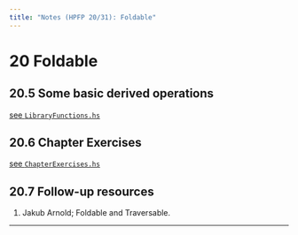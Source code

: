 ```yaml
---
title: "Notes (HPFP 20/31): Foldable"
---
```


# 20 Foldable

## 20.5 Some basic derived operations

[see `LibraryFunctions.hs`](https://github.com/johnchandlerburnham/hpfp/blob/master/20/LibraryFunctions.hs)

## 20.6 Chapter Exercises

[see `ChapterExercises.hs`](https://github.com/johnchandlerburnham/hpfp/blob/master/20/ChapterExercises.hs)

## 20.7 Follow-up resources

1. Jakub Arnold; Foldable and Traversable.

---
